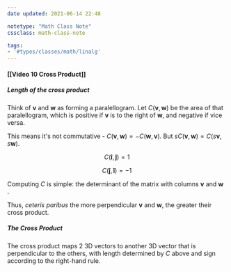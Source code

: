 ```yaml
---
date updated: 2021-06-14 22:48

notetype: "Math Class Note"
cssclass: math-class-note

tags: 
- '#types/classes/math/linalg'
---
```


#### [[Video 10 Cross Product]]

##### Length of the cross product

Think of $\mathbf{v}$ and $\mathbf{w}$ as forming a paralellogram. Let $C(\mathbf{v}, \mathbf{w})$ be the area of that paralellogram, which is positive if $\mathbf{v}$ is to the right of $\mathbf{w}$, and negative if vice versa. 

This means it's not commutative - $C(\mathbf{v},\mathbf{w}) = -C(\mathbf{w}, \mathbf{v})$. But $sC(\mathbf{v},\mathbf{w}) = C(s\mathbf{v},s\mathbf{w})$.

$$C(\mathbf{\hat{i}},\mathbf{\hat{j}})  = 1$$

$$C(\mathbf{\hat{j}},\mathbf{\hat{i}})  = -1$$

Computing $C$ is simple: the determinant of the matrix with columns  $\mathbf{v}$ and $\mathbf{w}$ . 

Thus, _ceteris paribus_ the more perpendicular  $\mathbf{v}$ and $\mathbf{w}$, the greater their cross product. 

##### The Cross Product

The cross product maps 2 3D vectors to another 3D vector that is perpendicular to the others, with length determined by $C$ above and sign according to the right-hand rule. 